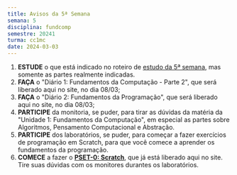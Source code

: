 ```yaml
---
title: Avisos da 5ª Semana
semana: 5
disciplina: fundcomp
semestre: 20241
turma: cc1mc
date: 2024-03-03
---
```


1. **ESTUDE** o que está indicado no roteiro de [estudo da 5ª
   semana](/disciplinas/fundamentos_computacao/estudo/#re5sem), mas somente as
   partes realmente indicadas.
1. **FAÇA** o "Diário 1: Fundamentos da Computação - Parte 2", que será liberado
   aqui no site, no dia 08/03;
1. **FAÇA** o "Diário 2: Fundamentos da Programação", que será liberado aqui no
   site, no dia 08/03;
1. **PARTICIPE** da monitoria, se puder, para tirar as dúvidas da matéria da
   "Unidade 1: Fundamentos da Computação", em especial as partes sobre
   Algoritmos, Pensamento Computacional e Abstração.
1. **PARTICIPE** dos laboratórios, se puder, para começar a fazer exercícios de
   programação em Scratch, para que você comece a aprender os fundamentos da
   programação.
1. **COMECE** a fazer o [**PSET-0:
   Scratch**](/disciplinas/fundamentos_computacao/autolab/#autolab2), que já
   está liberado aqui no site. Tire suas dúvidas com os monitores durantes os
   laboratórios.

